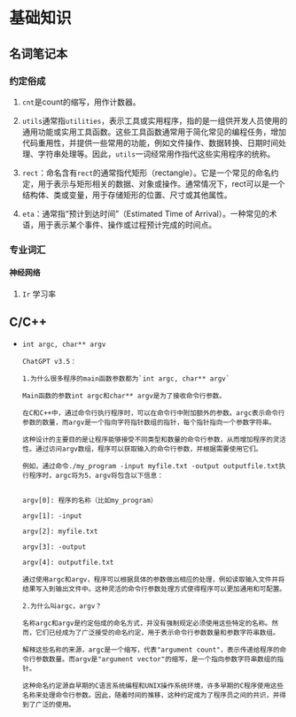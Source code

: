 # 基础知识

## 名词笔记本

### 约定俗成

1. `cnt`是count的缩写，用作计数器。

2. `utils`通常指`utilities`，表示工具或实用程序，指的是一组供开发人员使用的通用功能或实用工具函数。这些工具函数通常用于简化常见的编程任务，增加代码重用性，并提供一些常用的功能，例如文件操作、数据转换、日期时间处理、字符串处理等。因此，`utils`一词经常用作指代这些实用程序的统称。

3. `rect`：命名含有`rect`的通常指代矩形（rectangle）。它是一个常见的命名约定，用于表示与矩形相关的数据、对象或操作。通常情况下，rect可以是一个结构体、类或变量，用于存储矩形的位置、尺寸或其他属性。

4. `eta`：通常指“预计到达时间”（Estimated Time of Arrival）。一种常见的术语，用于表示某个事件、操作或过程预计完成的时间点。

### 专业词汇

#### 神经网络

1. `Ir` 学习率

## C/C++

- `int argc, char** argv`

    ```ChatGPT
    ChatGPT v3.5：

    1.为什么很多程序的main函数参数都为`int argc, char** argv`

    Main函数的参数int argc和char** argv是为了接收命令行参数。

    在C和C++中，通过命令行执行程序时，可以在命令行中附加额外的参数。argc表示命令行参数的数量，而argv是一个指向字符指针数组的指针，每个指针指向一个参数字符串。

    这种设计的主要目的是让程序能够接受不同类型和数量的命令行参数，从而增加程序的灵活性。通过访问argv数组，程序可以获取输入的命令行参数，并根据需要使用它们。

    例如，通过命令./my_program -input myfile.txt -output outputfile.txt执行程序时，argc将为5，argv将包含以下信息：


    argv[0]: 程序的名称（比如my_program）

    argv[1]: -input

    argv[2]: myfile.txt

    argv[3]: -output

    argv[4]: outputfile.txt

    通过使用argc和argv，程序可以根据具体的参数做出相应的处理，例如读取输入文件并将结果写入到输出文件中。这种灵活的命令行参数处理方式使得程序可以更加通用和可配置。

    2.为什么叫argc，argv？
    
    名称argc和argv是约定俗成的命名方式，并没有强制规定必须使用这些特定的名称。然而，它们已经成为了广泛接受的命名约定，用于表示命令行参数数量和参数字符串数组。

    解释这些名称的来源，argc是一个缩写，代表"argument count"，表示传递给程序的命令行参数数量。而argv是"argument vector"的缩写，是一个指向参数字符串数组的指针。

    这种命名约定源自早期的C语言系统编程和UNIX操作系统环境，许多早期的C程序使用这些名称来处理命令行参数。因此，随着时间的推移，这种约定成为了程序员之间的共识，并得到了广泛的使用。
    ```
